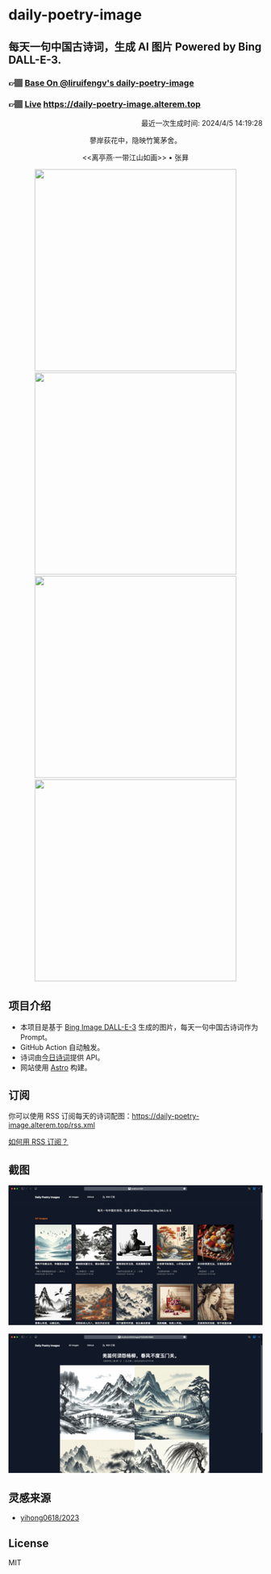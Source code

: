 
# daily-poetry-image

## 每天一句中国古诗词，生成 AI 图片 Powered by Bing DALL-E-3.

### 👉🏽 [Base On @liruifengv's daily-poetry-image](https://github.com/liruifengv/daily-poetry-image)

### 👉🏽 [Live](https://daily-poetry-image.alterem.top/) https://daily-poetry-image.alterem.top

<p align="right">
  最近一次生成时间: 2024/4/5 14:19:28
</p>
<p align="center">
蓼岸荻花中，隐映竹篱茅舍。
</p>
<p align="center">
<<离亭燕·一带江山如画>> • 张昪
</p>
<p align="center">
<img src="https://tse1.mm.bing.net/th/id/OIG2.V_iD_e2KCcCDHmJLRHL0" height="400" width="400" />
<img src="https://tse4.mm.bing.net/th/id/OIG2.hQhrqR3p3iMF8RBRzr1_" height="400" width="400" />
<img src="https://tse2.mm.bing.net/th/id/OIG2.dQ18KtpuRF3mHbQjj6IN" height="400" width="400" />
<img src="https://tse4.mm.bing.net/th/id/OIG2.v6DqEl3HiRH70Ip2NcVK" height="400" width="400" />
</p>

## 项目介绍

-   本项目是基于 [Bing Image DALL-E-3](https://www.bing.com/images/create) 生成的图片，每天一句中国古诗词作为 Prompt。
-   GitHub Action 自动触发。
-   诗词由[今日诗词](https://www.jinrishici.com/)提供 API。
-   网站使用 [Astro](https://astro.build) 构建。

## 订阅

你可以使用 RSS 订阅每天的诗词配图：https://daily-poetry-image.alterem.top/rss.xml

[如何用 RSS 订阅？](https://zhuanlan.zhihu.com/p/55026716)

## 截图

![图片列表](./screenshots/Snipaste_2023-12-28_21-00-26.png)

![图片详情](./screenshots/Snipaste_2023-12-28_21-00-53.png)

## 灵感来源

-   [yihong0618/2023](https://github.com/yihong0618/2023)

## License

MIT
